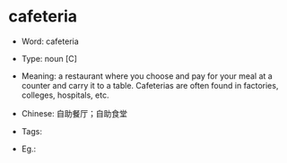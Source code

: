 # cafeteria

- Word: cafeteria

- Type: noun [C]
- Meaning: a restaurant where you choose and pay for your meal at a counter and carry it to a table. Cafeterias are often found in factories, colleges, hospitals, etc.
- Chinese: 自助餐厅；自助食堂
- Tags: 
- Eg.: 

